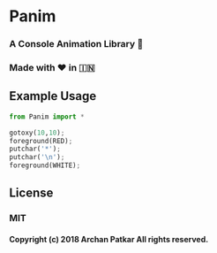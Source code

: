 # Panim
### A Console Animation Library 🔆
### Made with ❤️ in  🇮🇳

## Example Usage
```python
from Panim import *

gotoxy(10,10);
foreground(RED);
putchar('*');
putchar('\n');
foreground(WHITE);
```
## License

### MIT
#### Copyright (c) 2018 Archan Patkar All rights reserved.
